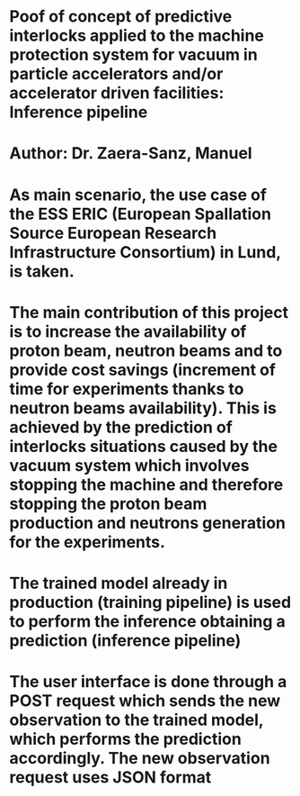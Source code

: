 # Poof of concept of predictive interlocks applied to the machine protection system for vacuum in particle accelerators and/or accelerator driven facilities: Inference pipeline

# Author: Dr. Zaera-Sanz, Manuel

# As main scenario, the use case of the ESS ERIC (European Spallation Source European Research Infrastructure Consortium) in Lund, is taken.

# The main contribution of this project is to increase the availability of proton beam, neutron beams and to provide cost savings (increment of time for experiments thanks to neutron beams availability). This is achieved by the prediction of interlocks situations caused by the vacuum system which involves stopping the machine and therefore stopping the proton beam production and neutrons generation for the experiments.

# The trained model already in production (training pipeline) is used to perform the inference obtaining a prediction (inference pipeline) 

# The user interface is done through a POST request which sends the new observation to the trained model, which performs the prediction accordingly. The new observation request uses JSON format
